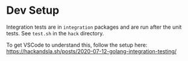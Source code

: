 # Dev Setup

Integration tests are in `integration` packages and are run after the unit tests.  See `test.sh` in the `hack` directory.

To get VSCode to understand this, follow the setup here: https://hackandsla.sh/posts/2020-07-12-golang-integration-testing/
